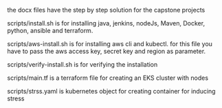 the docx files have the step by step solution for the capstone projects

scripts/install.sh is for installing java, jenkins, nodeJs, Maven, Docker, python, ansible and terraform.

scripts/aws-install.sh is for installing aws cli and kubectl. for this file you have to pass the aws access key, secret key and region as parameter.

scripts/verify-install.sh is for verifying the installation

scripts/main.tf is a terraform file for creating an EKS cluster with nodes

scripts/strss.yaml is kubernetes object for creating container for inducing stress
